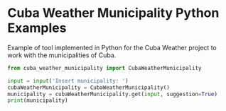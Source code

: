 # Cuba Weather Municipality Python Examples

Example of tool implemented in Python for the Cuba Weather project to work with the municipalities of Cuba.

```python
from cuba_weather_municipality import CubaWeatherMunicipality

input = input('Insert municipality: ')
cubaWeatherMunicipality = CubaWeatherMunicipality()
municipality = cubaWeatherMunicipality.get(input, suggestion=True)
print(municipality)
```
